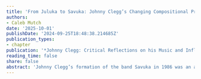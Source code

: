 ```yaml
---
title: 'From Juluka to Savuka: Johnny Clegg’s Changing Compositional Practices'
authors:
- Caleb Mutch
date: '2025-10-01'
publishDate: '2024-09-25T18:48:38.214685Z'
publication_types:
- chapter
publication: '*Johnny Clegg: Critical Reflections on his Music and Influence*, ed. Michael Drewett and Lucilla Spini, 209–27. Johannesburg: Wits University Press'
reading_time: false
share: false
abstract: 'Johnny Clegg’s formation of the band Savuka in 1986 was an artistic turning point in his career.  Juluka (1976–86), which he had founded and led with Sipho Mchunu, largely focused on exploring blendings of Zulu and Western folk styles; Savuka, by contrast, has been characterized by a greater reliance on rock music and a wide variety of world musics.  Yet the artistic differences between Clegg’s Savuka-era recordings and his earlier music go far deeper than have previously been appreciated, as I demonstrate through analyzing three of his songs.  In the chapter’s first half I evaluate the changes made in the different renditions of “Siyayilanda” and “Scatterlings of Africa,” the only two songs Clegg recorded with both Juluka and Savuka. In the chapter’s second part I turn to a Savuka-era composition, “I Call Your Name.”  Contra stereotypes of Savuka’s broader cultural scope, I demonstrate how this song in fact delves more deeply into South African music.'
---
```

